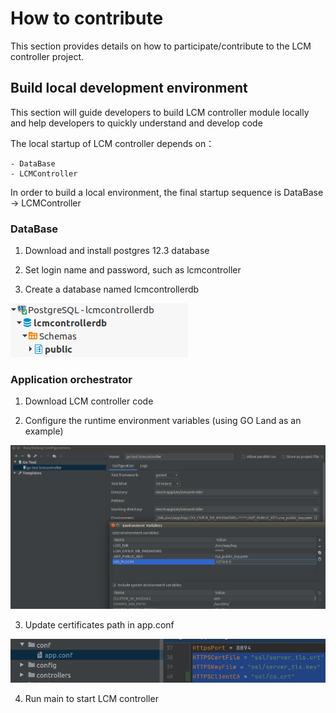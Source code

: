 How to contribute
==========================

This section provides details on how to participate/contribute to the LCM controller project. 

## Build local development environment

This section will guide developers to build LCM controller module locally and help developers to quickly understand and
 develop code 

The local startup of LCM controller depends on：
```
- DataBase
- LCMController
```
In order to build a local environment, the final startup sequence is DataBase -> LCMController

### DataBase

1. Download and install postgres 12.3 database 

2. Set login name and password, such as lcmcontroller

3. Create a database named lcmcontrollerdb

![](/uploads/images/2020/0924/lcmcontroller-db.png "lcmcontroller-db.png")

### Application orchestrator

1. Download LCM controller code

2. Configure the runtime environment variables (using GO Land as an example)

![](/uploads/images/2020/0924/lcm-controller-contribution.png "lcm-controller-contribution.png")

3. Update certificates path in app.conf

![](/uploads/images/2020/0924/mepm-applcm-ssl.png "mepm-applcm-ssl.png")

4. Run main to start LCM controller 
